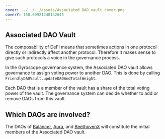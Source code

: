 ```yaml
---
cover: ../../../assets/Associated DAO vault cover.png
coverY: 150.60921248142645
---
```


## Associated DAO Vault

The composability of DeFi means that sometimes actions in one protocol directly or indirectly affect another protocol. Therefore it makes sense to give such protocols a voice in the governance process.&#x20;

In the Gyroscope governance system, the Associated DAO vault allows governance to assign voting power to another DAO. This is done by calling `FriendlyDAOVault.updateDAOAndTotalWeight`.

Each DAO that is a member of the vault has a share of the total voting power of the vault. The governance system can decide whether to add or remove DAOs from this vault.&#x20;

## Which DAOs are involved?

The DAOs of [Balancer](https://balancer.fi/), [Aura](https://aura.finance/), and [BeethovenX](https://beets.fi/) will constitute the initial members of the Associated DAO vault.
